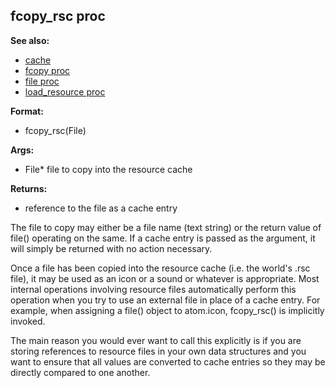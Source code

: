 ## fcopy_rsc proc
**See also:**
*   [cache](/DM/cache)
*   [fcopy proc](/proc/fcopy)
*   [file proc](/proc/file)
*   [load_resource proc](/proc/load_resource)
<!-- -->
**Format:**
*   fcopy_rsc(File)
<!-- -->
**Args:**
*   File* file to copy into the resource cache
<!-- -->
**Returns:**
*   reference to the file as a cache entry


The file to copy may either be a file name (text string) or the
return value of file() operating on the same. If a cache entry is passed
as the argument, it will simply be returned with no action necessary.


Once a file has been copied into the resource cache (i.e. the
world\'s .rsc file), it may be used as an icon or a sound or whatever is
appropriate. Most internal operations involving resource files
automatically perform this operation when you try to use an external
file in place of a cache entry. For example, when assigning a file()
object to atom.icon, fcopy_rsc() is implicitly invoked. 

The
main reason you would ever want to call this explicitly is if you are
storing references to resource files in your own data structures and you
want to ensure that all values are converted to cache entries so they
may be directly compared to one another.